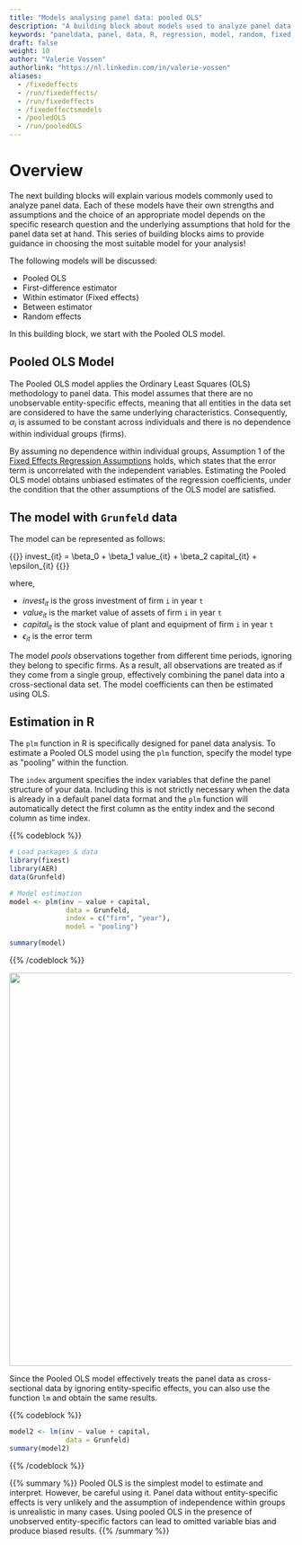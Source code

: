 ```yaml
---
title: "Models analysing panel data: pooled OLS"
description: "A building block about models used to analyze panel data, starting with pooled OLS"
keywords: "paneldata, panel, data, R, regression, model, random, fixed, pooled, OLS, within, between"
draft: false
weight: 10
author: "Valerie Vossen"
authorlink: "https://nl.linkedin.com/in/valerie-vossen"
aliases:
  - /fixedeffects
  - /run/fixedeffects/
  - /run/fixedeffects
  - /fixedeffectsmodels
  - /pooledOLS
  - /run/pooledOLS
---
```


# Overview

The next building blocks will explain various models commonly used to analyze panel data. Each of these models have their own strengths and assumptions and the choice of an appropriate model depends on the specific research question and the underlying assumptions that hold for the panel data set at hand. This series of building blocks aims to provide guidance in choosing the most suitable model for your analysis!

The following models will be discussed: 
- Pooled OLS
- First-difference estimator
- Within estimator (Fixed effects)
- Between estimator
- Random effects

In this building block, we start with the Pooled OLS model.

## Pooled OLS Model

The Pooled OLS model applies the Ordinary Least Squares (OLS) methodology to panel data. This model assumes that there are no unobservable entity-specific effects, meaning that all entities in the data set are considered to have the same underlying characteristics. Consequently, $\alpha_i$ is assumed to be constant across individuals and there is no dependence within individual groups (firms). 

By assuming no dependence within individual groups, Assumption 1 of the [Fixed Effects Regression Assumptions]() holds, which states that the error term is uncorrelated with the independent variables. Estimating the Pooled OLS model obtains unbiased estimates of the regression coefficients, under the condition that the other assumptions of the OLS model are satisfied.

## The model with `Grunfeld` data
The model can be represented as follows:

{{<katex>}}
invest_{it} = \beta_0 + \beta_1 value_{it} + \beta_2 capital_{it} + \epsilon_{it}
{{</katex>}}

where,
- $invest_{it}$ is the gross investment of firm `i` in year `t`
- $value_{it}$ is the market value of assets of firm `i` in year `t`
- $capital_{it}$ is the stock value of plant and equipment of firm `i` in year `t`
- $\epsilon_{it}$ is the error term

The model *pools* observations together from different time periods, ignoring they belong to specific firms. As a result, all observations are treated as if they come from a single group, effectively combining the panel data into a cross-sectional data set. The model coefficients can then be estimated using OLS. 


## Estimation in R
The `plm` function in R is specifically designed for panel data analysis. To estimate a Pooled OLS model using the `plm` function, specify the model type as "pooling" within the function. 

The `index` argument specifies the index variables that define the panel structure of your data. Including this is not strictly necessary when the data is already in a default panel data format and the `plm` function will automatically detect the first column as the entity index and the second column as time index. 

{{% codeblock %}}
```R
# Load packages & data
library(fixest)
library(AER) 
data(Grunfeld) 

# Model estimation
model <- plm(inv ~ value + capital, 
              data = Grunfeld, 
              index = c("firm", "year"), 
              model = "pooling")

summary(model)
```
{{% /codeblock %}}

<p align = "center">
<img src = "../images/summarypooledols.png" width="700">
</p>

Since the Pooled OLS model effectively treats the panel data as cross-sectional data by ignoring entity-specific effects, you can also use the function `lm` and obtain the same results.

{{% codeblock %}}
```R
model2 <- lm(inv ~ value + capital, 
              data = Grunfeld)
summary(model2)
```
{{% /codeblock %}}

{{% summary %}}
Pooled OLS is the simplest model to estimate and interpret. However, be careful using it. Panel data without entity-specific effects is very unlikely and the assumption of independence within groups is unrealistic in many cases. Using pooled OLS in the presence of unobserved entity-specific factors can lead to omitted variable bias and produce biased results.
{{% /summary %}}
